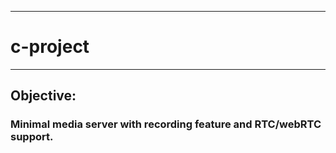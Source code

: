 ------------------------------------------
# c-project
------------------------------------------

## Objective: ##
### Minimal media server with recording feature and RTC/webRTC support. ###
